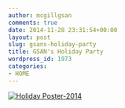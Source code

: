 ```yaml
---
author: mcgillgsan
comments: true
date: 2014-11-28 23:31:54+00:00
layout: post
slug: gsans-holiday-party
title: GSAN's Holiday Party
wordpress_id: 1973
categories:
- HOME
---
```


[![Holiday Poster-2014](https://gsaneuro.files.wordpress.com/2014/11/holiday-poster-2014.jpg?w=300)](https://gsaneuro.files.wordpress.com/2014/11/holiday-poster-2014.jpg)
